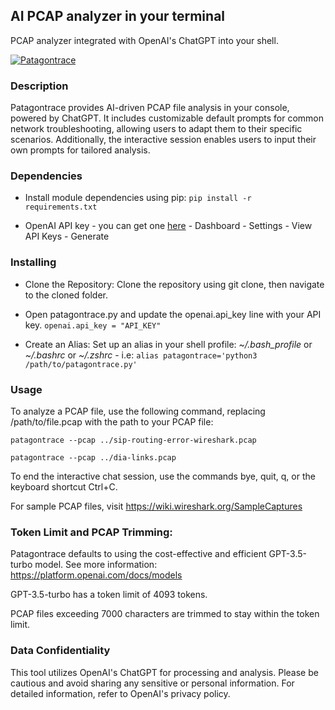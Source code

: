 ## AI PCAP analyzer in your terminal

PCAP analyzer integrated with OpenAI's ChatGPT into your shell.

[![Patagontrace](https://i.postimg.cc/vTX5s2GV/patagontrace-screen.png)](https://i.postimg.cc/vTX5s2GV/patagontrace-screen.png)

### Description

Patagontrace provides AI-driven PCAP file analysis in your console, powered by ChatGPT. It includes customizable default prompts for common network troubleshooting, allowing users to adapt them to their specific scenarios. Additionally, the interactive session enables users to input their own prompts for tailored analysis.

### Dependencies

* Install module dependencies using pip:
 ```pip install -r requirements.txt```

* OpenAI API key - you can get one [here](https://platform.openai.com/overview) - Dashboard - Settings - View API Keys - Generate


### Installing

* Clone the Repository: Clone the repository using git clone, then navigate to the cloned folder.

* Open patagontrace.py and update the openai.api_key line with your API key.
`openai.api_key = "API_KEY"`

* Create an Alias: Set up an alias in your shell profile: *~/.bash_profile* or *~/.bashrc* or *~/.zshrc* - i.e:
 ```alias patagontrace='python3 /path/to/patagontrace.py'```

### Usage

To analyze a PCAP file, use the following command, replacing /path/to/file.pcap with the path to your PCAP file:

```patagontrace --pcap ../sip-routing-error-wireshark.pcap```

```patagontrace --pcap ../dia-links.pcap```

To end the interactive chat session, use the commands bye, quit, q, or the keyboard shortcut Ctrl+C.

For sample PCAP files, visit https://wiki.wireshark.org/SampleCaptures

### Token Limit and PCAP Trimming:
Patagontrace defaults to using the cost-effective and efficient GPT-3.5-turbo model. See more information: https://platform.openai.com/docs/models

GPT-3.5-turbo has a token limit of 4093 tokens.

PCAP files exceeding 7000 characters are trimmed to stay within the token limit.


### Data Confidentiality
This tool utilizes OpenAI's ChatGPT for processing and analysis. Please be cautious and avoid sharing any sensitive or personal information. For detailed information, refer to OpenAI's privacy policy.

